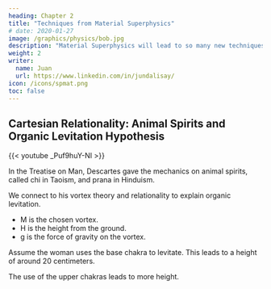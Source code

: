 ```yaml
---
heading: Chapter 2
title: "Techniques from Material Superphysics"
# date: 2020-01-27
image: /graphics/physics/bob.jpg
description: "Material Superphysics will lead to so many new techniques"
weight: 2
writer:
  name: Juan
  url: https://www.linkedin.com/in/jundalisay/
icon: /icons/spmat.png
toc: false
---
```




## Cartesian Relationality: Animal Spirits and Organic Levitation Hypothesis

{{< youtube _Puf9huY-NI >}}


In the Treatise on Man, Descartes gave the mechanics on animal spirits, called chi in Taoism, and prana in Hinduism. 

We connect to his vortex theory and relationality to explain organic levitation.

- M is the chosen vortex.
- H is the height from the ground.
- g is the force of gravity on the vortex.

Assume the woman uses the base chakra to levitate. This leads to a height of around 20 centimeters.

The use of the upper chakras leads to more height.   
<!-- https://youtu.be/_Puf9huY-NI -->

